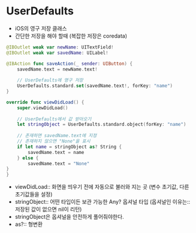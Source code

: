 # UserDefaults
- iOS의 영구 저장 클래스
- 간단한 저장을 해야 할때 (복잡한 저장은 coredata)

```swift
@IBOutlet weak var newName: UITextField!
@IBOutlet weak var savedName: UILabel!

@IBAction func saveAction(_ sender: UIButton) {
    savedName.text = newName.text!
    
    // UserDefaults에 영구 저장
    UserDefaults.standard.set(savedName.text!, forKey: "name")
}

override func viewDidLoad() {
    super.viewDidLoad()
    
    // UserDefaults에서 값 받아오기
    let stringObject = UserDefaults.standard.object(forKey: "name")
    
    // 존재하면 savedName.text에 지정
    // 존재하지 않으면 "None"을 표시
    if let name = stringObject as? String {
        savedName.text = name
    } else {
        savedName.text = "None"
}
}
```
- viewDidLoad:: 화면을 띄우기 전에 자동으로 불러와 지는 곳 (변수 초기값, 다른 초기값들을 설정)
- stringObject:: 어떤 타입이든 보관 가능한 Any? 옵셔널 타입 (옵셔널인 이유는:: 저장된 값이 없으면 nil이 리턴)
- stringObject은 옵셔널을 안전하게 풀어줘야한다.
- as?:: 형변환
